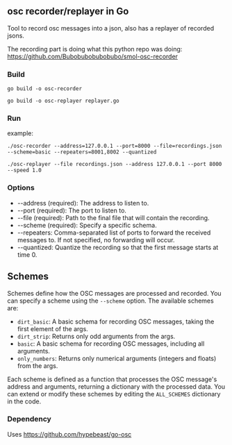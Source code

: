 ## osc recorder/replayer in Go

Tool to record osc messages into a json, also has a replayer of recorded jsons.

The recording part is doing what this python repo was doing: https://github.com/Bubobubobubobubo/smol-osc-recorder

### Build

`go build -o osc-recorder`

`go build -o osc-replayer replayer.go`

### Run

example:

`./osc-recorder --address=127.0.0.1 --port=8000 --file=recordings.json --scheme=basic --repeaters=8001,8002 --quantized`

`./osc-replayer --file recordings.json --address 127.0.0.1 --port 8000 --speed 1.0`

### Options

- --address (required): The address to listen to.
- --port (required): The port to listen to.
- --file (required): Path to the final file that will contain the recording.
- --scheme (required): Specify a specific schema.
- --repeaters: Comma-separated list of ports to forward the received messages to. If not specified, no forwarding will occur.
- --quantized: Quantize the recording so that the first message starts at time 0.

## Schemes

Schemes define how the OSC messages are processed and recorded. You can specify a scheme using the `--scheme` option. The available schemes are:

- `dirt_basic`: A basic schema for recording OSC messages, taking the first element of the args.
- `dirt_strip`: Returns only odd arguments from the args.
- `basic`: A basic schema for recording OSC messages, including all arguments.
- `only_numbers`: Returns only numerical arguments (integers and floats) from the args.

Each scheme is defined as a function that processes the OSC message's address and arguments, returning a dictionary with the processed data. You can extend or modify these schemes by editing the `ALL_SCHEMES` dictionary in the code.


### Dependency

Uses https://github.com/hypebeast/go-osc
